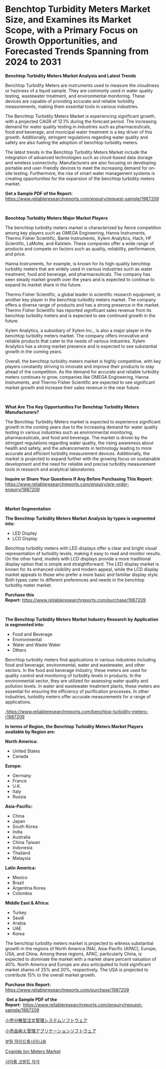 <p><h1>Benchtop Turbidity Meters Market Size, and Examines its Market Scope, with a Primary Focus on Growth Opportunities, and Forecasted Trends Spanning from 2024 to 2031</h1></p><p><strong>Benchtop Turbidity Meters Market Analysis and Latest Trends</strong></p>
<p><p>Benchtop Turbidity Meters are instruments used to measure the cloudiness or haziness of a liquid sample. They are commonly used in water quality testing, wastewater treatment, and environmental monitoring. These devices are capable of providing accurate and reliable turbidity measurements, making them essential tools in various industries.</p><p>The Benchtop Turbidity Meters Market is experiencing significant growth, with a projected CAGR of 12.1% during the forecast period. The increasing demand for water quality testing in industries such as pharmaceuticals, food and beverage, and municipal water treatment is a key driver of this growth. Additionally, stringent regulations regarding water quality and safety are also fueling the adoption of benchtop turbidity meters.</p><p>The latest trends in the Benchtop Turbidity Meters Market include the integration of advanced technologies such as cloud-based data storage and wireless connectivity. Manufacturers are also focusing on developing portable and user-friendly devices to meet the increasing demand for on-site testing. Furthermore, the rise of smart water management systems is creating opportunities for the expansion of the benchtop turbidity meters market.</p></p>
<p><strong>Get a Sample PDF of the Report:&nbsp;</strong> <a href="https://www.reliableresearchreports.com/enquiry/request-sample/1987209">https://www.reliableresearchreports.com/enquiry/request-sample/1987209</a></p>
<p>&nbsp;</p>
<p><strong>Benchtop Turbidity Meters Major Market Players</strong></p>
<p><p>The benchtop turbidity meters market is characterized by fierce competition among key players such as OMEGA Engineering, Hanna Instruments, Thermo Fisher Scientific, Bante Instruments, Xylem Analytics, Hach, HF Scientific, LaMotte, and Kalstein. These companies offer a wide range of products and compete on factors such as quality, reliability, performance, and price.</p><p>Hanna Instruments, for example, is known for its high-quality benchtop turbidity meters that are widely used in various industries such as water treatment, food and beverage, and pharmaceuticals. The company has seen steady market growth over the years and is expected to continue to expand its market share in the future.</p><p>Thermo Fisher Scientific, a global leader in scientific research equipment, is another key player in the benchtop turbidity meters market. The company offers a diverse range of products and has a strong presence in the market. Thermo Fisher Scientific has reported significant sales revenue from its benchtop turbidity meters and is expected to see continued growth in the future.</p><p>Xylem Analytics, a subsidiary of Xylem Inc., is also a major player in the benchtop turbidity meters market. The company offers innovative and reliable products that cater to the needs of various industries. Xylem Analytics has a strong market presence and is expected to see substantial growth in the coming years.</p><p>Overall, the benchtop turbidity meters market is highly competitive, with key players constantly striving to innovate and improve their products to stay ahead of the competition. As the demand for accurate and reliable turbidity meters continues to grow, companies like OMEGA Engineering, Hanna Instruments, and Thermo Fisher Scientific are expected to see significant market growth and increase their sales revenue in the near future.</p></p>
<p>&nbsp;</p>
<p><strong>What Are The Key Opportunities For Benchtop Turbidity Meters Manufacturers?</strong></p>
<p><p>The Benchtop Turbidity Meters market is expected to experience significant growth in the coming years due to the increasing demand for water quality testing in various industries such as environmental monitoring, pharmaceuticals, and food and beverage. The market is driven by the stringent regulations regarding water quality, the rising awareness about health and safety, and the advancements in technology leading to more accurate and efficient turbidity measurement devices. Additionally, the market is projected to expand further with the growing focus on sustainable development and the need for reliable and precise turbidity measurement tools in research and analytical laboratories.</p></p>
<p><strong>Inquire or Share Your Questions If Any Before Purchasing This Report:</strong> <a href="https://www.reliableresearchreports.com/enquiry/pre-order-enquiry/1987209">https://www.reliableresearchreports.com/enquiry/pre-order-enquiry/1987209</a></p>
<p>&nbsp;</p>
<p><strong>Market Segmentation</strong></p>
<p><strong>The Benchtop Turbidity Meters Market Analysis by types is segmented into:</strong></p>
<p><ul><li>LED Display</li><li>LCD Display</li></ul></p>
<p><p>Benchtop turbidity meters with LED displays offer a clear and bright visual representation of turbidity levels, making it easy to read and monitor results. On the other hand, models with LCD displays provide a more traditional display option that is simple and straightforward. The LED display market is known for its enhanced visibility and modern appeal, while the LCD display market appeals to those who prefer a more basic and familiar display style. Both types cater to different preferences and needs in the benchtop turbidity meter market.</p></p>
<p><strong>Purchase this Report:&nbsp;</strong><a href="https://www.reliableresearchreports.com/purchase/1987209">https://www.reliableresearchreports.com/purchase/1987209</a></p>
<p>&nbsp;</p>
<p><strong>The Benchtop Turbidity Meters Market Industry Research by Application is segmented into:</strong></p>
<p><ul><li>Food and Beverage</li><li>Environmental</li><li>Water and Waste Water</li><li>Others</li></ul></p>
<p><p>Benchtop turbidity meters find applications in various industries including food and beverage, environmental, water and wastewater, and other sectors. In the food and beverage industry, these meters are used for quality control and monitoring of turbidity levels in products. In the environmental sector, they are utilized for assessing water quality and pollution levels. In water and wastewater treatment plants, these meters are essential for ensuring the efficiency of purification processes. In other industries, turbidity meters offer accurate measurements for a range of applications.</p></p>
<p><a href="https://www.reliableresearchreports.com/benchtop-turbidity-meters-r1987209">&nbsp;https://www.reliableresearchreports.com/benchtop-turbidity-meters-r1987209</a></p>
<p><strong>In terms of Region, the Benchtop Turbidity Meters Market Players available by Region are:</strong></p>
<p>
    <p> <strong> North America: </strong>
        <ul>
            <li>United States</li>
            <li>Canada</li>
        </ul>
        </p> 
    <p> <strong> Europe: </strong>
        <ul>
            <li>Germany</li>
            <li>France</li>
            <li>U.K.</li>
            <li>Italy</li>
            <li>Russia</li>
        </ul>
        </p> 
    <p> <strong> Asia-Pacific: </strong>
        <ul>
            <li>China</li>
            <li>Japan</li>
            <li>South Korea</li>
            <li>India</li>
            <li>Australia</li>
            <li>China Taiwan</li>
            <li>Indonesia</li>
            <li>Thailand</li>
            <li>Malaysia</li>
        </ul>
        </p> 
    <p> <strong> Latin America: </strong>
        <ul>
            <li>Mexico</li>
            <li>Brazil</li>
            <li>Argentina Korea</li>
            <li>Colombia</li>
        </ul>
        </p> 
    <p> <strong> Middle East & Africa: </strong>
        <ul>
            <li>Turkey</li>
            <li>Saudi</li>
            <li>Arabia</li>
            <li>UAE</li>
            <li>Korea</li>
        </ul>
    </p>
    </p>
<p><p>The benchtop turbidity meters market is projected to witness substantial growth in the regions of North America (NA), Asia-Pacific (APAC), Europe, USA, and China. Among these regions, APAC, particularly China, is expected to dominate the market with a market share percent valuation of 40%. North America and Europe are also anticipated to hold significant market shares of 25% and 20%, respectively. The USA is projected to contribute 15% to the overall market growth.</p></p>
<p><strong>Purchase this Report: </strong><a href="https://www.reliableresearchreports.com/purchase/1987209">https://www.reliableresearchreports.com/purchase/1987209</a></p>
<p>&nbsp;<strong>Get a Sample PDF of the Report:&nbsp;&nbsp;</strong><a href="https://www.reliableresearchreports.com/enquiry/request-sample/1987209">https://www.reliableresearchreports.com/enquiry/request-sample/1987209</a></p>
<p><strong></strong></p>
<p><p><a href="https://github.com/DemarcusKuhlman/Market-Research-Report-List-1/blob/main/373427945212.md">小売分散型注文管理システムソフトウェア</a></p><p><a href="https://github.com/lily-u-genius/Market-Research-Report-List-1/blob/main/289265345211.md">小売品揃え管理アプリケーションソフトウェア</a></p><p><a href="https://medium.com/@seanturner6262/%EB%B6%80%ED%8B%B8-%ED%95%98%EC%9D%B4%EB%93%9C%EB%A1%9D%EC%8B%9C%EC%95%84%EB%8B%88%EC%A1%B8-%EC%8B%9C%EC%9E%A5%EC%9D%80-%EC%8B%9C%EC%9E%A5-%EC%A0%90%EC%9C%A0%EC%9C%A8-%EA%B7%9C%EB%AA%A8-%EB%B0%8F-2031%EB%85%84%EA%B9%8C%EC%A7%80%EC%9D%98-%EC%98%88%EC%83%81-%EC%88%98%EC%9D%B5%EC%97%90-%EC%B4%88%EC%A0%90%EC%9D%84-%EB%A7%9E%EC%B6%A5%EB%8B%88%EB%8B%A4-6c347c641ba7">부틸 하이드록시아니솔</a></p><p><a href="https://github.com/RichRobinson5/Market-Research-Report-List-4/blob/main/cyanide-ion-meters-market.md">Cyanide Ion Meters Market</a></p><p><a href="https://medium.com/@monserratemohr/%EC%82%AC%EB%A7%88%EB%A5%A8-%EC%BD%94%EB%B0%9C%ED%8A%B8-%EC%9E%90%EC%84%9D-%EC%8B%9C%EC%9E%A5-%EB%8F%99%ED%96%A5-%EB%B0%8F-%EC%8B%9C%EC%9E%A5-%EB%B6%84%EC%84%9D%EC%9D%80-2024-2031%EB%85%84%EA%B9%8C%EC%A7%80-%EC%98%88%EC%B8%A1%EB%90%A9%EB%8B%88%EB%8B%A4-849f681dd164">사마륨 코발트 자석</a></p></p>